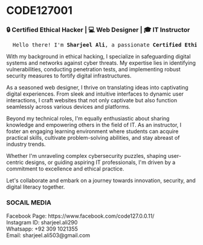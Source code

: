 <h1>CODE127001</h1>

<h3>🔒 Certified Ethical Hacker | 💻 Web Designer | 🎓 IT Instructor</h3>

<pre>  Hello there! I'm <b>Sharjeel Ali</b>, a passionate <b>Certified Ethical Hacker, Web Designer, and IT Instructor</b> dedicated to navigating the digital landscape with integrity and creativity.</pre>

With my background in ethical hacking, I specialize in safeguarding digital systems and networks against cyber threats. My expertise lies in identifying vulnerabilities, conducting penetration tests, and implementing robust security measures to fortify digital infrastructures.

As a seasoned web designer, I thrive on translating ideas into captivating digital experiences. From sleek and intuitive interfaces to dynamic user interactions, I craft websites that not only captivate but also function seamlessly across various devices and platforms.

Beyond my technical roles, I'm equally enthusiastic about sharing knowledge and empowering others in the field of IT. As an instructor, I foster an engaging learning environment where students can acquire practical skills, cultivate problem-solving abilities, and stay abreast of industry trends.

Whether I'm unraveling complex cybersecurity puzzles, shaping user-centric designs, or guiding aspiring IT professionals, I'm driven by a commitment to excellence and ethical practice.

Let's collaborate and embark on a journey towards innovation, security, and digital literacy together.

<h3>SOCAIL MEDIA</h3>

<div>Facebook Page: https://www.facebook.com/code127.0.0.11/</div>
<div>Instagram ID:  sharjeel.ali290</div>
<div>Whatsapp: +92 309 1021355</div>
<div>Email: sharjeel.ali503@gmail.com</div>

